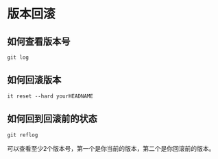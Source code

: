 # 版本回滚

## 如何查看版本号

    git log

## 如何回滚版本

    it reset --hard yourHEADNAME

## 如何回到回滚前的状态

    git reflog 
    
可以查看至少2个版本号，第一个是你当前的版本，第二个是你回滚前的版本。